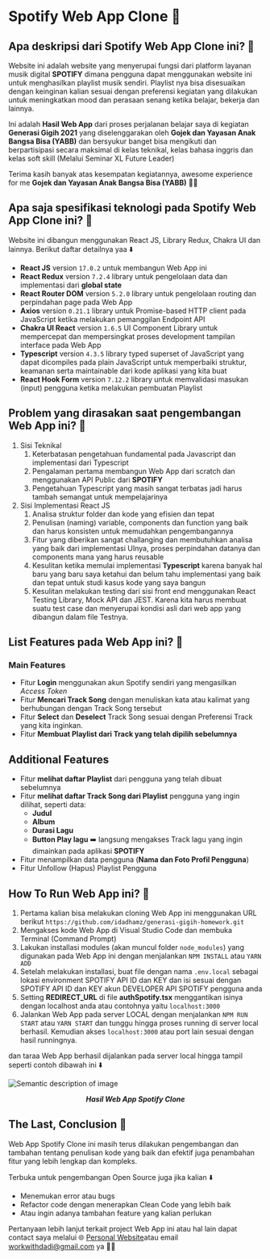 <h1>Spotify Web App Clone 👋</h1>

## Apa deskripsi dari Spotify Web App Clone ini? 🤔
Website ini adalah website yang menyerupai fungsi dari platform layanan musik digital **SPOTIFY** dimana pengguna dapat menggunakan website ini untuk menghasilkan playlist musik sendiri. Playlist nya bisa disesuaikan dengan keinginan kalian sesuai dengan preferensi kegiatan yang dilakukan untuk meningkatkan mood dan perasaan senang ketika belajar, bekerja dan lainnya.

Ini adalah **Hasil Web App** dari proses perjalanan belajar saya di kegiatan **Generasi Gigih 2021** yang diselenggarakan oleh **Gojek dan Yayasan Anak Bangsa Bisa (YABB)** dan bersyukur
banget bisa mengikuti dan berpartisipasi secara maksimal di kelas teknikal, kelas bahasa inggris dan kelas soft skill (Melalui Seminar XL Future Leader)

<!-- ![Semantic description of image](https://miro.medium.com/max/1050/0*hIgH_enfC0ECOZ0B.png) <center>*Moment in Technical Session*</center> -->

Terima kasih banyak atas kesempatan kegiatannya, awesome experience for me **Gojek dan Yayasan Anak Bangsa Bisa (YABB)** 🙏🥰

## Apa saja spesifikasi teknologi pada Spotify Web App Clone ini? 🤔

Website ini dibangun menggunakan React JS, Library Redux, Chakra UI dan lainnya. Berikut daftar detailnya yaa ⬇️

- **React JS** version `17.0.2` untuk membangun Web App ini
- **React Redux** version `7.2.4` library untuk pengelolaan data dan implementasi dari **global state**
- **React Router DOM** version `5.2.0` library untuk pengelolaan routing dan perpindahan page pada Web App
- **Axios** version `0.21.1` library untuk Promise-based HTTP client pada JavaScript ketika melakukan pemanggilan Endpoint API
- **Chakra UI React** version `1.6.5` UI Component Library untuk mempercepat dan mempersingkat proses development tampilan interface pada Web App
- **Typescript** version `4.3.5` library typed superset of JavaScript yang dapat dicompiles pada plain JavaScript untuk memperbaiki struktur, keamanan serta maintainable dari kode aplikasi yang kita buat
- **React Hook Form** version `7.12.2` library untuk memvalidasi masukan (input) pengguna ketika melakukan pembuatan Playlist

## Problem yang dirasakan saat pengembangan Web App ini? 🤔

1. Sisi Teknikal
    1. Keterbatasan pengetahuan fundamental pada Javascript dan implementasi dari Typescript
    2. Pengalaman pertama membangun Web App dari scratch dan menggunakan API Public dari **SPOTIFY**
    3. Pengetahuan Typescript yang masih sangat terbatas jadi harus tambah semangat untuk mempelajarinya
2. Sisi Implementasi React JS
    1. Analisa struktur folder dan kode yang efisien dan tepat
    2. Penulisan (naming) variable, components dan function yang baik dan harus konsisten untuk memudahkan pengembangannya
    3. Fitur yang diberikan sangat challanging dan membutuhkan analisa yang baik dari implementasi UInya, proses perpindahan datanya dan components mana yang harus reusable
    4. Kesulitan ketika memulai implementasi **Typescript** karena banyak hal baru yang baru saya ketahui dan belum tahu implementasi yang baik dan tepat untuk studi kasus kode yang saya bangun
    5. Kesulitan melakukan testing dari sisi front end menggunakan React Testing Library, Mock API dan JEST. Karena kita harus membuat suatu  test case dan menyerupai kondisi asli dari web app yang dibangun dalam file Testnya.

## List Features pada Web App ini? 🤔

### Main Features
- Fitur **Login** menggunakan akun Spotify sendiri yang mengasilkan *Access Token*
- Fitur **Mencari Track Song** dengan menuliskan kata atau kalimat yang berhubungan dengan Track Song tersebut
- Fitur **Select** dan **Deselect** Track Song sesuai dengan Preferensi Track yang kita inginkan.
- Fitur **Membuat Playlist dari Track yang telah dipilih sebelumnya**

## Additional Features
- Fitur **melihat daftar Playlist** dari pengguna yang telah dibuat sebelumnya
- Fitur **melihat daftar Track Song dari Playlist** pengguna yang ingin dilihat, seperti data:
    - **Judul**
    - **Album**
    - **Durasi Lagu**
    - **Button Play lagu** ➡️ langsung mengakses Track lagu yang ingin dimainkan pada aplikasi **SPOTIFY**
- Fitur menampilkan data pengguna (**Nama dan Foto Profil Pengguna**)
- Fitur Unfollow (Hapus) Playlist Pengguna

## How To Run Web App ini? 🤔
1. Pertama kalian bisa melakukan cloning Web App ini menggunakan URL berikut `https://github.com/idadhamz/generasi-gigih-homework.git`
2. Mengakses kode Web App di Visual Studio Code dan membuka Terminal (Command Prompt)
3. Lakukan installasi modules (akan muncul folder `node_modules`) yang digunakan pada Web App ini dengan menjalankan `NPM INSTALL` atau `YARN ADD`
4. Setelah melakukan installasi, buat file dengan nama `.env.local` sebagai lokasi environment SPOTIFY API ID dan KEY dan isi sesuai dengan SPOTIFY API ID dan KEY akun DEVELOPER API SPOTIFY pengguna anda
5. Setting **REDIRECT_URL** di file **authSpotify.tsx** menggantikan isinya dengan localhost anda atau contohnya yaitu `localhost:3000`
6. Jalankan Web App pada server LOCAL dengan menjalankan `NPM RUN START` atau `YARN START` dan tunggu hingga proses running di server local berhasil. Kemudian akses `localhost:3000` atau port lain sesuai dengan hasil runningnya.

dan taraa Web App berhasil dijalankan pada server local hingga tampil seperti contoh dibawah ini ⬇️

![Semantic description of image](https://i.ibb.co/NnLHc4g/SS-Spotify-Clone.png) <center>***Hasil Web App Spotify Clone***</center>

## The Last, Conclusion 🥰
Web App Spotify Clone ini masih terus dilakukan pengembangan dan tambahan tentang penulisan kode yang baik dan efektif juga penambahan fitur yang lebih lengkap dan kompleks. 

Terbuka untuk pengembangan Open Source juga jika kalian ⬇️ 
- Menemukan error atau bugs 
- Refactor code dengan menerapkan Clean Code yang lebih baik
- Atau ingin adanya tambahan feature yang kalian perlukan

Pertanyaan lebih lanjut terkait project Web App ini atau hal lain dapat contact saya melalui 🌐 [Personal Website](http://idadilham.site/)atau email workwithdadi@gmail.com ya 🙌🙏